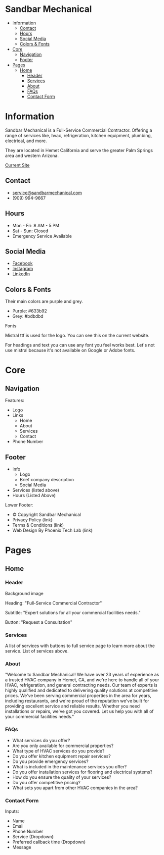 # Sandbar Mechanical

- [Information](#information)
  - [Contact](#contact)
  - [Hours](#hours)
  - [Social Media](#social-media)
  - [Colors & Fonts](#colors--fonts)
- [Core](#core)
  - [Navigation](#navigation)
  - [Footer](#footer)
- [Pages](#pages)
  - [Home](#home)
    - [Header](#header)
    - [Services](#services)
    - [About](#about)
    - [FAQs](#faqs)
    - [Contact Form](#contact-form)
  

# Information

Sandbar Mechanical is a Full-Service Commercial Contractor. Offering a range of services like, hvac, refrigeration, kitchen equipment, plumbing, electrical, and more.

They are located in Hemet California and serve the greater Palm Springs area and western Arizona.

[Current Site](https://www.sandbarmechanical.com/)

## Contact

- service@sandbarmechanical.com
- (909) 994-9667

## Hours

- Mon - Fri: 8 AM - 5 PM
-  Sat - Sun: Closed
-  Emergency Service Available 

## Social Media

- [Facebook](https://www.facebook.com/SandbarMechanical/)
- [Instagram](https://www.instagram.com/sandbar_mechanical/)
- [LinkedIn]( https://www.linkedin.com/company/sandbar-mechanical/)

## Colors & Fonts
Their main colors are purple and grey.

- Purple: #633b92
- Grey: #bdbdbd

Fonts

Mistral ttf is used for the logo. You can see this on the current website.

For headings and text you can use any font you feel works best. Let's not use mistral because it's not available on Google or Adobe fonts.


# Core

## Navigation

Features: 
- Logo
- Links
  - Home
  - About
  - Services
  - Contact
- Phone Number

## Footer

- Info
  - Logo
  - Brief company description
  - Social Media
- Services (listed above)
- Hours (Listed Above)

Lower Footer:
- &copy; Copyright Sandbar Mechanical 
- Privacy Policy (link)
- Terms & Conditions (link)
- Web Design By Phoenix Tech Lab (link)


# Pages

## Home

### Header

Background image

Heading: "Full-Service Commercial Contractor"

Subtitle: "Expert solutions for all your commercial facilities needs."

Button: "Request a Consultation"

### Services

A list of services with buttons to full service page to learn more about the service. List of services above.

### About

"Welcome to Sandbar Mechanical! We have over 23 years of experience as a trusted HVAC company in Hemet, CA, and we're here to handle all of your HVAC, refrigeration, and general contracting needs. Our team of experts is highly qualified and dedicated to delivering quality solutions at competitive prices. We've been serving commercial properties in the area for years, including restaurants, and we're proud of the reputation we've built for providing excellent service and reliable results. Whether you need installations or repairs, we've got you covered. Let us help you with all of your commercial facilities needs."

### FAQs

- What services do you offer?
- Are you only available for commercial properties?
- What type of HVAC services do you provide?
- Do you offer kitchen equipment repair services?
- Do you provide emergency services?
- What is included in the maintenance services you offer?
- Do you offer installation services for flooring and electrical systems?
- How do you ensure the quality of your services?
- Do you offer competitive pricing?
- What sets you apart from other HVAC companies in the area?

### Contact Form

Inputs:
- Name
- Email
- Phone Number
- Service (Dropdown)
- Preferred callback time (Dropdown)
- Message







